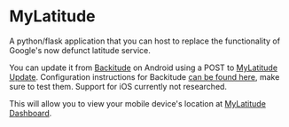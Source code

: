 MyLatitude
==========

A python/flask application that you can host to replace the functionality of Google's now defunct latitude service.

You can update it from [Backitude][] on Android using a POST to [MyLatitude Update][1]. Configuration instructions for Backitude [can be found here][tude.conf], make sure to test them. Support for iOS currently not researched.

This will allow you to view your mobile device's location at [MyLatitude Dashboard][2].

[Backitude]:  https://play.google.com/store/apps/details?id=gaugler.backitude 
                "Backitude for Android"
[tude.conf]:  backitude_config.md
                "Configuring your mobile device."
[1]: http://lat.mydomain.tld/update
                "MyLatitude update URI"
[2]:    http://lat.mydomain.tld/
                "View MyLatitude web"
